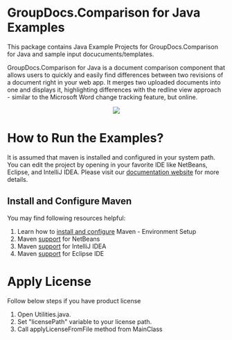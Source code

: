 
# GroupDocs.Comparison for Java Examples

This package contains Java Example Projects for GroupDocs.Comparison for Java and sample input docucuments/templates.

GroupDocs.Comparison for Java is a document comparison component that allows users to quickly and easily find differences between two revisions of a document right in your web app. It merges two uploaded documents into one and displays it, highlighting differences with the redline view approach - similar to the Microsoft Word change tracking feature, but online.

<p align="center">

  <a title="Download complete GroupDocs.Comparison for Java source code" href="ad.github.com/groupdocs-comparison/GroupDocs.Comparison-for-Java/zip/master">
	<img src="https://raw.github.com/AsposeExamples/java-examples-dashboard/master/images/downloadZip-Button-Large.png" />
  </a>
</p>

# How to Run the Examples?

It is assumed that maven is installed and configured in your system path. You can edit the project by opening in your favorite IDE like NetBeans, Eclipse, and IntelliJ IDEA. Please visit our [documentation website](https://docs.groupdocs.com/display/comparisonjava/How+to+Run+Examples) for more details.

## Install and Configure Maven

You may find following resources helpful:

1. Learn how to <a href="http://www.tutorialspoint.com/maven/maven_environment_setup.htm">install and configure</a> Maven - Environment Setup
2. Maven <a href="http://www.tutorialspoint.com/maven/maven_netbeans.htm">support</a> for NetBeans
3. Maven <a href="http://www.tutorialspoint.com/maven/maven_intellij_idea.htm">support</a> for IntelliJ IDEA
4. Maven <a href="http://www.tutorialspoint.com/maven/maven_eclispe_ide.htm">support</a> for Eclipse IDE

# Apply License

Follow below steps if you have product license

1. Open Utilities.java.
2. Set "licensePath" variable to your license path.
3. Call applyLicenseFromFile method from MainClass